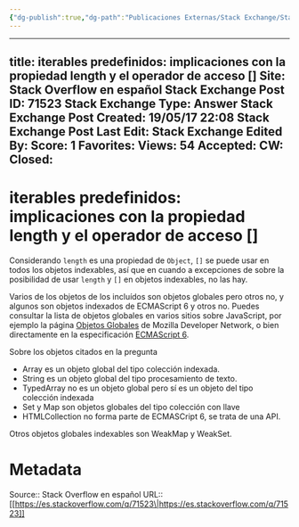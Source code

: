 ```yaml
---
{"dg-publish":true,"dg-path":"Publicaciones Externas/Stack Exchange/Stack Overflow en español/es.stackoverflow.com-71523.md","permalink":"/publicaciones-externas/stack-exchange/stack-overflow-en-espanol/es-stackoverflow-com-71523/","hide":true,"noteIcon":"default","created":"2024-04-03T12:49:10.679-06:00","updated":"2024-04-05T16:43:50.641-06:00"}
---
```


---
title: iterables predefinidos: implicaciones con la propiedad length y el operador de acceso []
Site: Stack Overflow en español
Stack Exchange Post ID: 71523
Stack Exchange Type: Answer
Stack Exchange Post Created: 19/05/17 22:08
Stack Exchange Post Last Edit: 
Stack Exchange Edited By: 
Score: 1
Favorites: 
Views: 54
Accepted: 
CW: 
Closed: 
---
# iterables predefinidos: implicaciones con la propiedad length y el operador de acceso []

Considerando `length` es una propiedad de `Object`, `[]` se puede usar en todos los objetos indexables, así que en cuando a excepciones de sobre la posibilidad de usar `length` y `[]` en objetos indexables, no las hay.

Varios de los objetos de los incluídos son objetos globales pero otros no, y algunos son objetos indexados de ECMAScript 6 y otros no. Puedes consultar la lista de objetos globales en varios sitios sobre JavaScript, por ejemplo la página [Objetos Globales][1] de Mozilla Developer Network, o bien directamente en la especificación [ECMAScript 6][2].

Sobre los objetos citados en la pregunta

- Array es un objeto global del tipo colección indexada.
- String es un objeto global del tipo procesamiento de texto.
- TypedArray no es un objeto global pero sí es un objeto del tipo colección indexada
- Set y Map son objetos globales del tipo colección con llave
- HTMLCollection no forma parte de ECMASCript 6, se trata de una API.

Otros objetos globales indexables son WeakMap y WeakSet.


  [1]: https://developer.mozilla.org/es/docs/Web/JavaScript/Referencia/Objetos_globales
  [2]: https://www.ecma-international.org/ecma-262/6.0/

# Metadata
Source:: Stack Overflow en español
URL:: [[https://es.stackoverflow.com/q/71523\|https://es.stackoverflow.com/q/71523]]

